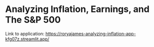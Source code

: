 # Analyzing Inflation, Earnings, and The S&P 500

Link to application: https://roryajames-analyzing-inflation-app-kfg07z.streamlit.app/
